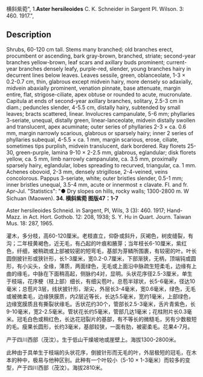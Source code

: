 横斜紫菀",
1.**Aster hersileoides** C. K. Schneider in Sargent Pl. Wilson. 3: 460. 1917.",

## Description
Shrubs, 60-120 cm tall. Stems many branched; old branches erect, procumbent or ascending, bark gray-brown, branched, striate; second-year branches yellow-brown, leaf scars and axillary buds prominent; current-year branches densely leafy, purple-red, slender, young branches hairy in decurrent lines below leaves. Leaves sessile, green, oblanceolate, 1-3 × 0.2-0.7 cm, thin, glabrous except midvein hairy, more densely so adaxially, midvein abaxially prominent, venation pinnate, base attenuate, margin entire, flat, strigose-ciliate, apex obtuse or rounded to acute, mucronulate. Capitula at ends of second-year axillary branches, solitary, 2.5-3 cm in diam.; peduncles slender, 4-5.5 cm, distally hairy, subtended by small leaves; bracts scattered, linear. Involucres campanulate, 5-6 mm; phyllaries 3-seriate, unequal, distally green, linear-lanceolate, midvein distally swollen and translucent, apex acuminate; outer series of phyllaries 2-3 × ca. 0.6 mm, margin narrowly scarious, glabrous or sparsely hairy; inner 2 series of phyllaries subequal, 4-5.5 × ca. 1 mm, margin scarious, erose, ciliate, sometimes tips purplish, midvein translucent, dark bordered. Ray florets 25-30, green-purple, lamina 9-10 × 2-2.5 mm, glabrous, eglandular; disk florets yellow, ca. 5 mm, limb narrowly campanulate, ca. 3.5 mm, proximally sparsely hairy, eglandular, lobes spreading to recurved, triangular, ca. 1 mm. Achenes obovoid, 2-3 mm, densely strigillose, 2-4-veined, veins concolorous. Pappus 3-seriate, white; outer bristles slender, 0.5-1 mm; inner bristles unequal, 3.5-4 mm, acute or innermost ± clavate. Fl. and fr. Apr-Jul.
  "Statistics": "● Dry slopes on hills, rocky walls; 1300-2800 m. W Sichuan (Maowen).
**34. 横斜紫菀 图版47：1-7**

Aster hersileoides Schneid. in Sargent, Pl, Wils, 3 (3): 460. 1917; Hand-Mazz. in Act. Hort. Gothob. 12: 208, 1938; S. Y. Hu in Quart. Journ. Taiwan Mus. 18: 287, 1965.

灌木，多分枝，高60-120厘米。老枝直立，仰卧或斜升，灰褐色，树皮缝裂，有沟；二年枝黄褐色，近无毛，有凸起的叶痕和腋芽；当年枝长6-10厘米，紫红色，纤细，被稍疏或上部被较密的短弯毛，基部为芽鳞所围裹，有较密的叶。叶长圆倒披针形或狭针形，长1-3厘米，宽0.2-0.7厘米，下部渐狭，无柄，顶端钝或圆形，有小尖头，全缘，薄质，两面绿色，无毛或上面沿中脉疏生短柔毛，边缘有上曲的缘毛，中脉在下面稍高起，侧脉约4对，显明。头状花序径2.5-3厘米，单生于枝端，花序梗（枝上部）细长，有细尖苞叶。总苞半球状，长5-6毫米，径达10毫米；总苞片3层，线状披针形，渐尖，外层长3-4毫米，宽0.6毫米，绿色，无毛或被微柔毛，边缘狭膜质，内2层近等长，长达5.5毫米，宽约1毫米，上部绿色，边缘宽膜质且有撕裂状缘毛。舌状花约30个，管部长2.5-3毫米，舌片青紫色，长9-10毫米，宽2-2.5毫米。管状花长约5毫米，管部几达1毫米；花柱附片长0.3毫米。冠毛白色或稍红色，长达花冠裂片的基部，有不等长的微糙毛，另有少数极短的毛。瘦果长圆形，长约3毫米，基部较狭，一面有肋，被密柔毛。花果4-7月。

产于四川西部（茂汶）。生于低山干燥坡地或崖壁上。海拔1300-2800米。

此种由于具单生于枝端的头状花序，倒披针形而无毛的叶，外层极短的冠毛，在木本的种中，极易与他种区别。此种有一个叶较小（5-10 × 1-3毫米）而较多的变型，产于四川西部（茂汶）。海拔2810米。
